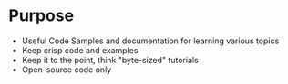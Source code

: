 # Purpose
- Useful Code Samples and documentation for learning various topics
- Keep crisp code and examples
- Keep it to the point, think "byte-sized" tutorials
- Open-source code only
